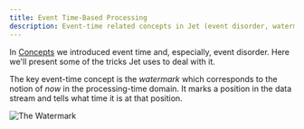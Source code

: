 ```yaml
---
title: Event Time-Based Processing
description: Event-time related concepts in Jet (event disorder, watermarks and the likes).
---
```


In [Concepts](/docs/concepts/event-time) we introduced event time and,
especially, event disorder. Here we'll present some of the tricks Jet
uses to deal with it.

The key event-time concept is the *watermark* which corresponds to the
notion of *now* in the processing-time domain. It marks a position in
the data stream and tells what time it is at that position.

![The Watermark](assets/arch-eventtime-wm.svg)

